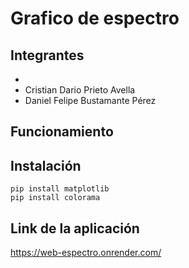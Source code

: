 # Grafico de espectro
## Integrantes
-
- Cristian Dario Prieto Avella
- Daniel Felipe Bustamante Pérez
## Funcionamiento
## Instalación
```
pip install matplotlib
pip install colorama
```
## Link de la aplicación
https://web-espectro.onrender.com/ 
